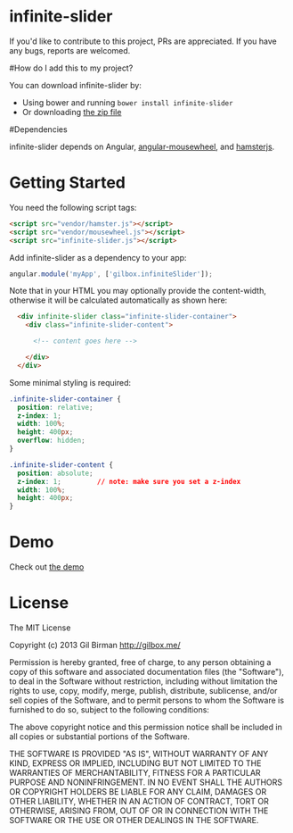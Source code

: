 infinite-slider
==============

If you'd like to contribute to this project, PRs are appreciated.
If you have any bugs, reports are welcomed.


#How do I add this to my project?

You can download infinite-slider by:

* Using bower and running `bower install infinite-slider`
* Or downloading [the zip file](https://github.com/gilbox/infinite-slider/archive/master.zip)


#Dependencies

infinite-slider depends on Angular, [angular-mousewheel](https://github.com/monospaced/angular-mousewheel), and [hamsterjs](https://github.com/monospaced/hamster.js).


# Getting Started

You need the following script tags:

````html
<script src="vendor/hamster.js"></script>
<script src="vendor/mousewheel.js"></script>
<script src="infinite-slider.js"></script>
````

Add infinite-slider as a dependency to your app:

````javascript
angular.module('myApp', ['gilbox.infiniteSlider']);
````

Note that in your HTML you may optionally provide the content-width,
otherwise it will be calculated automatically as shown here:

````html
  <div infinite-slider class="infinite-slider-container">
    <div class="infinite-slider-content">

      <!-- content goes here -->

    </div>
  </div>
````

Some minimal styling is required:

````css
.infinite-slider-container {
  position: relative;
  z-index: 1;
  width: 100%;
  height: 400px;
  overflow: hidden;
}

.infinite-slider-content {
  position: absolute;
  z-index: 1;         // note: make sure you set a z-index
  width: 100%;
  height: 400px;
}
````

# Demo

Check out [the demo](http://gilbox.github.io/infinite-slider/)

# License

The MIT License

Copyright (c) 2013 Gil Birman http://gilbox.me/

Permission is hereby granted, free of charge, to any person obtaining a copy of this software and associated documentation files (the "Software"), to deal in the Software without restriction, including without limitation the rights to use, copy, modify, merge, publish, distribute, sublicense, and/or sell copies of the Software, and to permit persons to whom the Software is furnished to do so, subject to the following conditions:

The above copyright notice and this permission notice shall be included in all copies or substantial portions of the Software.

THE SOFTWARE IS PROVIDED "AS IS", WITHOUT WARRANTY OF ANY KIND, EXPRESS OR IMPLIED, INCLUDING BUT NOT LIMITED TO THE WARRANTIES OF MERCHANTABILITY, FITNESS FOR A PARTICULAR PURPOSE AND NONINFRINGEMENT. IN NO EVENT SHALL THE AUTHORS OR COPYRIGHT HOLDERS BE LIABLE FOR ANY CLAIM, DAMAGES OR OTHER LIABILITY, WHETHER IN AN ACTION OF CONTRACT, TORT OR OTHERWISE, ARISING FROM, OUT OF OR IN CONNECTION WITH THE SOFTWARE OR THE USE OR OTHER DEALINGS IN THE SOFTWARE.